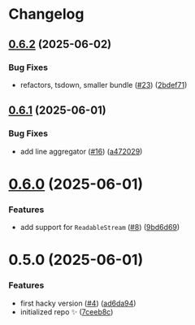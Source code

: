 # Changelog

## [0.6.2](https://github.com/KATT/devalue-async/compare/0.6.1...0.6.2) (2025-06-02)

### Bug Fixes

- refactors, tsdown, smaller bundle ([#23](https://github.com/KATT/devalue-async/issues/23)) ([2bdef71](https://github.com/KATT/devalue-async/commit/2bdef71a81e6e8ecb649977239444f2cae80ed70))

## [0.6.1](https://github.com/KATT/devalue-async/compare/0.6.0...0.6.1) (2025-06-01)

### Bug Fixes

- add line aggregator ([#16](https://github.com/KATT/devalue-async/issues/16)) ([a472029](https://github.com/KATT/devalue-async/commit/a472029cee2c666a8f9ba591ccd12ef12eec7dc9))

# [0.6.0](https://github.com/KATT/devalue-async/compare/0.5.0...0.6.0) (2025-06-01)

### Features

- add support for `ReadableStream` ([#8](https://github.com/KATT/devalue-async/issues/8)) ([9bd6d69](https://github.com/KATT/devalue-async/commit/9bd6d696278a6d2728f34d8ff5118eb5cb704c13))

# 0.5.0 (2025-06-01)

### Features

- first hacky version ([#4](https://github.com/KATT/devalue-async/issues/4)) ([ad6da94](https://github.com/KATT/devalue-async/commit/ad6da94223ed3d1ef19391e2ca709672d78edd75))
- initialized repo ✨ ([7ceeb8c](https://github.com/KATT/devalue-async/commit/7ceeb8c4658b4f0ed398a7c736e18d398c45ac23))
